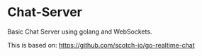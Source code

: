 # Chat-Server

Basic Chat Server using golang and WebSockets.

This is based on: https://github.com/scotch-io/go-realtime-chat